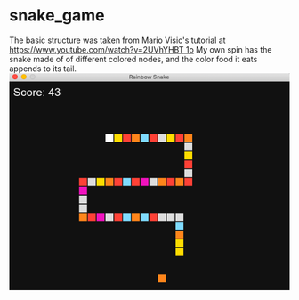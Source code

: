 # snake_game
The basic structure was taken from Mario Visic's tutorial at https://www.youtube.com/watch?v=2UVhYHBT_1o 
My own spin has the snake made of of different colored nodes, and the color food it eats appends to its tail.
<img src = "https://raw.githubusercontent.com/Wirt4/rainbow_snake/master/Screen%20Shot%202020-01-03%20at%203.24.46%20PM.png?token=AIEAWFNKYHKJJSI7AVOZBES6B7HTA" alt="gameplay screengrab">
